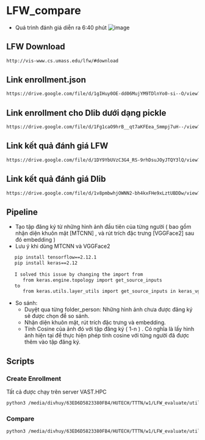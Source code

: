 # LFW_compare  
- Quá trình đánh giá diễn ra 6:40 phút
![image](https://github.com/dvanhuy11/LFW_compare/assets/76443374/09fa0c6f-e745-4e99-b62c-237da6c4583f)

## LFW Download
```bash
http://vis-www.cs.umass.edu/lfw/#download
```
## Link enrollment.json 
```bash
https://drive.google.com/file/d/1gIHuy0OE-dd06MujYM9TDlnYo0-si--O/view?usp=drive_link
```
## Link enrollment cho Dlib dưới dạng pickle
```bash
https://drive.google.com/file/d/1Fg1caO9hrB__qt7aKFEea_Smmpj7uH--/view?usp=drive_link
```

## Link kết quả đánh giá LFW
```bash
https://drive.google.com/file/d/1DY9YbUVzC3G4_RS-9rhDsuJOyJTQY3lQ/view?usp=drive_link
```
## Link kết quả đánh giá Dlib
```bash
https://drive.google.com/file/d/1v8pmbwhjOWNN2-bh4kxFHe9xLztUBDDw/view?usp=drive_link
```
## Pipeline   
- Tạo tập đăng ký từ những hình ảnh đầu tiên của từng người ( bao gồm nhận diện khuôn mặt [MTCNN] , và rút trích đặc trưng [VGGFace2] sau đó embedding )
- Lưu ý khi dùng MTCNN và VGGFace2
```bash
   pip install tensorflow==2.12.1                                                            
   pip install keras==2.12                                                                   
                                                                                             
   I solved this issue by changing the import from                                           
      from keras.engine.topology import get_source_inputs                                    
   to                                                                                        
      from keras.utils.layer_utils import get_source_inputs in keras_vggface/models.py.
```
 
- So sánh:
  - Duyệt qua từng folder_person: Những hình ảnh chưa được đăng ký sẽ được chọn để so sánh.   
  - Nhận diện khuôn mặt, rút trích đặc trưng và embedding.
  - Tính Cosine của ảnh đó với tập đăng ký ( 1-n ) . Có nghĩa là lấy hình ảnh hiện tại để thực hiện phép tính cosine với từng người đã được thêm vào tập đăng ký.
## Scripts
### Create Enrollment
Tất cả được chạy trên server VAST.HPC
```bash
python3 /media/divhuy/63ED6D5823380FB4/HUTECH/TTTN/w1/LFW_evaluate/util/create_enrollment.py
```
### Compare 
```bash
python3 /media/divhuy/63ED6D5823380FB4/HUTECH/TTTN/w1/LFW_evaluate/util/eval_LFW.py
```
